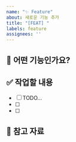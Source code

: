 ```yaml
---
name: "✨ Feature"
about: 새로운 기능 추가
title: "[FEAT] "
labels: feature
assignees: ''
---
```


## 📝 어떤 기능인가요?
<!-- 추가하려는 기능에 대해 설명해 주세요. -->

## ✅ 작업할 내용
<!-- 할 일을 체크박스 형태로 작성해주세요. -->
- [ ] TODO...
- [ ] 
- [ ] 

## 🔗 참고 자료 
<!-- 참고 자료가 있다면 작성해주세요. -->
